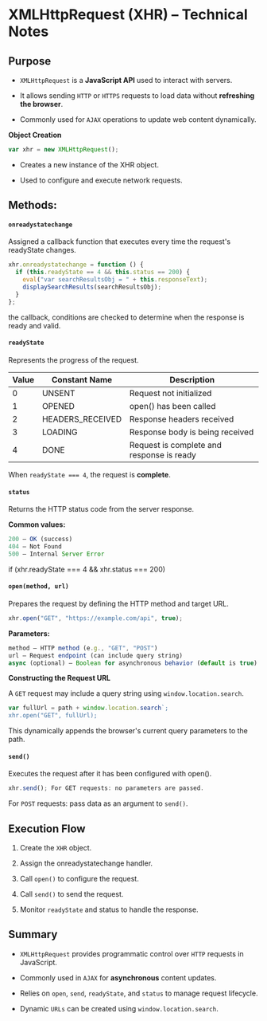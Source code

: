 # XMLHttpRequest (XHR) – Technical Notes

## Purpose

- `XMLHttpRequest` is a **JavaScript API** used to interact with servers.

- It allows sending `HTTP` or `HTTPS` requests to load data without **refreshing
  the browser**.

- Commonly used for `AJAX` operations to update web content dynamically.

**Object Creation**

```javascript
var xhr = new XMLHttpRequest();
```

- Creates a new instance of the XHR object.

- Used to configure and execute network requests.

## Methods:

#### `onreadystatechange`

Assigned a callback function that executes every time the request's readyState
changes.

```javascript
xhr.onreadystatechange = function () {
  if (this.readyState == 4 && this.status == 200) {
    eval("var searchResultsObj = " + this.responseText);
    displaySearchResults(searchResultsObj);
  }
};
```

the callback, conditions are checked to determine when the response is ready and
valid.

#### `readyState`

Represents the progress of the request.

| Value | Constant Name    | Description                               |
| ----- | ---------------- | ----------------------------------------- |
| 0     | UNSENT           | Request not initialized                   |
| 1     | OPENED           | open() has been called                    |
| 2     | HEADERS_RECEIVED | Response headers received                 |
| 3     | LOADING          | Response body is being received           |
| 4     | DONE             | Request is complete and response is ready |

When `readyState === 4`, the request is **complete**.

#### `status`

Returns the HTTP status code from the server response.

**Common values:**

```javascript
200 – OK (success)
404 – Not Found
500 – Internal Server Error
```

if (xhr.readyState === 4 && xhr.status === 200)

#### `open(method, url)`

Prepares the request by defining the HTTP method and target URL.

```javascript
xhr.open("GET", "https://example.com/api", true);
```

**Parameters:**

```javascript
method – HTTP method (e.g., "GET", "POST")
url – Request endpoint (can include query string)
async (optional) – Boolean for asynchronous behavior (default is true)
```

**Constructing the Request URL**

A `GET` request may include a query string using `window.location.search`.

```javascript
var fullUrl = path + window.location.search`;
xhr.open("GET", fullUrl);
```

This dynamically appends the browser's current query parameters to the path.

#### `send()`

Executes the request after it has been configured with open().

```javascript
xhr.send(); For GET requests: no parameters are passed.
```

For `POST` requests: pass data as an argument to `send()`.

## Execution Flow

1. Create the `XHR` object.

2. Assign the onreadystatechange handler.

3. Call `open()` to configure the request.

4. Call `send()` to send the request.

5. Monitor `readyState` and status to handle the response.

## Summary

- `XMLHttpRequest` provides programmatic control over `HTTP` requests in
  JavaScript.

- Commonly used in `AJAX` for **asynchronous** content updates.

- Relies on `open`, `send`, `readyState`, and `status` to manage request
  lifecycle.

- Dynamic `URLs` can be created using `window.location.search`.
